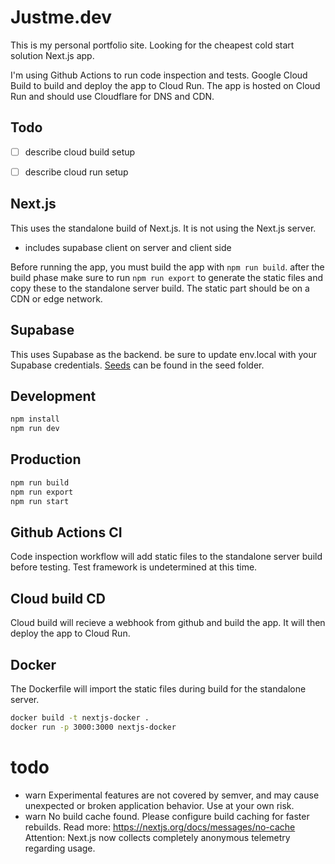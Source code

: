 # Justme.dev
This is my personal portfolio site.
Looking for the cheapest cold start solution Next.js app.

I'm using Github Actions to run code inspection and tests.
Google Cloud Build to build and deploy the app to Cloud Run.
The app is hosted on Cloud Run and should use Cloudflare for DNS and CDN.

## Todo
- [ ] describe cloud build setup
- [ ] describe cloud run setup


## Next.js
This uses the standalone build of Next.js. It is not using the Next.js server.
- includes supabase client on server and client side

Before running the app, you must build the app with `npm run build`.
after the build phase make sure to run `npm run export` to generate the static files and copy these to the standalone server build. The static part should be on a CDN or edge network.

## Supabase
This uses Supabase as the backend. be sure to update env.local with your Supabase credentials. [Seeds](./seed/seed.sql) can be found in the seed folder.

## Development
```bash
npm install
npm run dev
```

## Production
```bash
npm run build
npm run export
npm run start
```

## Github Actions CI
Code inspection workflow will add static files to the standalone server build before testing.
Test framework is undetermined at this time.

## Cloud build CD
Cloud build will recieve a webhook from github and build the app. It will then deploy the app to Cloud Run.

## Docker
The Dockerfile will import the static files during build for the standalone server.
```bash
docker build -t nextjs-docker .
docker run -p 3000:3000 nextjs-docker
```

# todo
- warn Experimental features are not covered by semver, and may cause unexpected or broken application behavior. Use at your own risk.
- warn No build cache found. Please configure build caching for faster rebuilds. Read more: https://nextjs.org/docs/messages/no-cache
Attention: Next.js now collects completely anonymous telemetry regarding usage.
